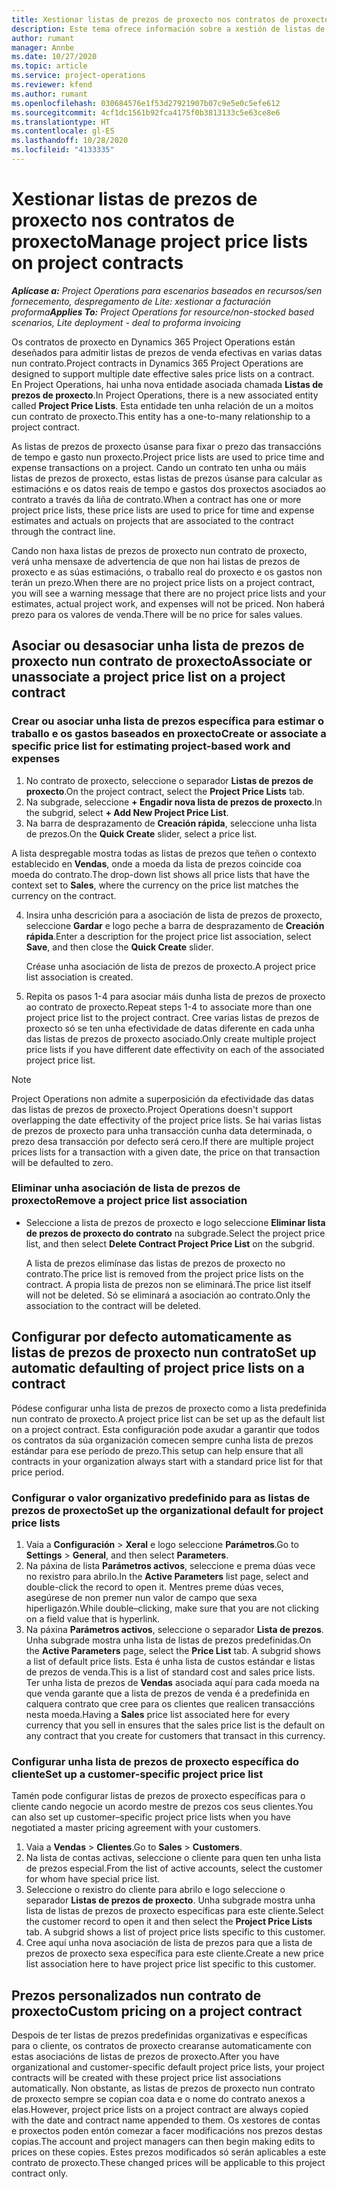 ```yaml
---
title: Xestionar listas de prezos de proxecto nos contratos de proxecto
description: Este tema ofrece información sobre a xestión de listas de prezos de proxecto en contratos de proxecto.
author: rumant
manager: Annbe
ms.date: 10/27/2020
ms.topic: article
ms.service: project-operations
ms.reviewer: kfend
ms.author: rumant
ms.openlocfilehash: 030684576e1f53d27921907b07c9e5e0c5efe612
ms.sourcegitcommit: 4cf1dc1561b92fca4175f0b3813133c5e63ce8e6
ms.translationtype: HT
ms.contentlocale: gl-ES
ms.lasthandoff: 10/28/2020
ms.locfileid: "4133335"
---
```

# <a name="manage-project-price-lists-on-project-contracts"></a><span data-ttu-id="0a2a6-103">Xestionar listas de prezos de proxecto nos contratos de proxecto</span><span class="sxs-lookup"><span data-stu-id="0a2a6-103">Manage project price lists on project contracts</span></span>

<span data-ttu-id="0a2a6-104">_**Aplícase a:** Project Operations para escenarios baseados en recursos/sen fornecemento, despregamento de Lite: xestionar a facturación proforma_</span><span class="sxs-lookup"><span data-stu-id="0a2a6-104">_**Applies To:** Project Operations for resource/non-stocked based scenarios, Lite deployment - deal to proforma invoicing_</span></span>

<span data-ttu-id="0a2a6-105">Os contratos de proxecto en Dynamics 365 Project Operations están deseñados para admitir listas de prezos de venda efectivas en varias datas nun contrato.</span><span class="sxs-lookup"><span data-stu-id="0a2a6-105">Project contracts in Dynamics 365 Project Operations are designed to support multiple date effective sales price lists on a contract.</span></span> <span data-ttu-id="0a2a6-106">En Project Operations, hai unha nova entidade asociada chamada **Listas de prezos de proxecto**.</span><span class="sxs-lookup"><span data-stu-id="0a2a6-106">In Project Operations, there is a new associated entity called **Project Price Lists**.</span></span> <span data-ttu-id="0a2a6-107">Esta entidade ten unha relación de un a moitos cun contrato de proxecto.</span><span class="sxs-lookup"><span data-stu-id="0a2a6-107">This entity has a one-to-many relationship to a project contract.</span></span>

<span data-ttu-id="0a2a6-108">As listas de prezos de proxecto úsanse para fixar o prezo das transaccións de tempo e gasto nun proxecto.</span><span class="sxs-lookup"><span data-stu-id="0a2a6-108">Project price lists are used to price time and expense transactions on a project.</span></span> <span data-ttu-id="0a2a6-109">Cando un contrato ten unha ou máis listas de prezos de proxecto, estas listas de prezos úsanse para calcular as estimacións e os datos reais de tempo e gastos dos proxectos asociados ao contrato a través da liña de contrato.</span><span class="sxs-lookup"><span data-stu-id="0a2a6-109">When a contract has one or more project price lists, these price lists are used to price for time and expense estimates and actuals on projects that are associated to the contract through the contract line.</span></span>

<span data-ttu-id="0a2a6-110">Cando non haxa listas de prezos de proxecto nun contrato de proxecto, verá unha mensaxe de advertencia de que non hai listas de prezos de proxecto e as súas estimacións, o traballo real do proxecto e os gastos non terán un prezo.</span><span class="sxs-lookup"><span data-stu-id="0a2a6-110">When there are no project price lists on a project contract, you will see a warning message that there are no project price lists and your estimates, actual project work, and expenses will not be priced.</span></span> <span data-ttu-id="0a2a6-111">Non haberá prezo para os valores de venda.</span><span class="sxs-lookup"><span data-stu-id="0a2a6-111">There will be no price for sales values.</span></span>

## <a name="associate-or-unassociate-a-project-price-list-on-a-project-contract"></a><span data-ttu-id="0a2a6-112">Asociar ou desasociar unha lista de prezos de proxecto nun contrato de proxecto</span><span class="sxs-lookup"><span data-stu-id="0a2a6-112">Associate or unassociate a project price list on a project contract</span></span>

### <a name="create-or-associate-a-specific-price-list-for-estimating-project-based-work-and-expenses"></a><span data-ttu-id="0a2a6-113">Crear ou asociar unha lista de prezos específica para estimar o traballo e os gastos baseados en proxecto</span><span class="sxs-lookup"><span data-stu-id="0a2a6-113">Create or associate a specific price list for estimating project-based work and expenses</span></span>

1. <span data-ttu-id="0a2a6-114">No contrato de proxecto, seleccione o separador **Listas de prezos de proxecto**.</span><span class="sxs-lookup"><span data-stu-id="0a2a6-114">On the project contract, select the **Project Price Lists** tab.</span></span>
2. <span data-ttu-id="0a2a6-115">Na subgrade, seleccione **+ Engadir nova lista de prezos de proxecto**.</span><span class="sxs-lookup"><span data-stu-id="0a2a6-115">In the subgrid, select **+ Add New Project Price List**.</span></span>
3. <span data-ttu-id="0a2a6-116">Na barra de desprazamento de **Creación rápida**, seleccione unha lista de prezos.</span><span class="sxs-lookup"><span data-stu-id="0a2a6-116">On the **Quick Create** slider, select a price list.</span></span> 

  <span data-ttu-id="0a2a6-117">A lista despregable mostra todas as listas de prezos que teñen o contexto establecido en **Vendas**, onde a moeda da lista de prezos coincide coa moeda do contrato.</span><span class="sxs-lookup"><span data-stu-id="0a2a6-117">The drop-down list shows all price lists that have the context set to **Sales**, where the currency on the price list matches the currency on the contract.</span></span>
  
4. <span data-ttu-id="0a2a6-118">Insira unha descrición para a asociación de lista de prezos de proxecto, seleccione **Gardar** e logo peche a barra de desprazamento de **Creación rápida**.</span><span class="sxs-lookup"><span data-stu-id="0a2a6-118">Enter a description for the project price list association, select **Save**, and then close the **Quick Create** slider.</span></span>

   <span data-ttu-id="0a2a6-119">Créase unha asociación de lista de prezos de proxecto.</span><span class="sxs-lookup"><span data-stu-id="0a2a6-119">A project price list association is created.</span></span>
   
5. <span data-ttu-id="0a2a6-120">Repita os pasos 1-4 para asociar máis dunha lista de prezos de proxecto ao contrato de proxecto.</span><span class="sxs-lookup"><span data-stu-id="0a2a6-120">Repeat steps 1-4 to associate more than one project price list to the project contract.</span></span> <span data-ttu-id="0a2a6-121">Cree varias listas de prezos de proxecto só se ten unha efectividade de datas diferente en cada unha das listas de prezos de proxecto asociado.</span><span class="sxs-lookup"><span data-stu-id="0a2a6-121">Only create multiple project price lists if you have different date effectivity on each of the associated project price list.</span></span>

> [!NOTE]
> <span data-ttu-id="0a2a6-122">Project Operations non admite a superposición da efectividade das datas das listas de prezos de proxecto.</span><span class="sxs-lookup"><span data-stu-id="0a2a6-122">Project Operations doesn't support overlapping the date effectivity of the project price lists.</span></span> <span data-ttu-id="0a2a6-123">Se hai varias listas de prezos de proxecto para unha transacción cunha data determinada, o prezo desa transacción por defecto será cero.</span><span class="sxs-lookup"><span data-stu-id="0a2a6-123">If there are multiple project prices lists for a transaction with a given date, the price on that transaction will be defaulted to zero.</span></span>

### <a name="remove-a-project-price-list-association"></a><span data-ttu-id="0a2a6-124">Eliminar unha asociación de lista de prezos de proxecto</span><span class="sxs-lookup"><span data-stu-id="0a2a6-124">Remove a project price list association</span></span>

- <span data-ttu-id="0a2a6-125">Seleccione a lista de prezos de proxecto e logo seleccione **Eliminar lista de prezos de proxecto do contrato** na subgrade.</span><span class="sxs-lookup"><span data-stu-id="0a2a6-125">Select the project price list, and then select **Delete Contract Project Price List** on the subgrid.</span></span> 

  <span data-ttu-id="0a2a6-126">A lista de prezos elimínase das listas de prezos de proxecto no contrato.</span><span class="sxs-lookup"><span data-stu-id="0a2a6-126">The price list is removed from the project price lists on the contract.</span></span> <span data-ttu-id="0a2a6-127">A propia lista de prezos non se eliminará.</span><span class="sxs-lookup"><span data-stu-id="0a2a6-127">The price list itself will not be deleted.</span></span> <span data-ttu-id="0a2a6-128">Só se eliminará a asociación ao contrato.</span><span class="sxs-lookup"><span data-stu-id="0a2a6-128">Only the association to the contract will be deleted.</span></span>

## <a name="set-up-automatic-defaulting-of-project-price-lists-on-a-contract"></a><span data-ttu-id="0a2a6-129">Configurar por defecto automaticamente as listas de prezos de proxecto nun contrato</span><span class="sxs-lookup"><span data-stu-id="0a2a6-129">Set up automatic defaulting of project price lists on a contract</span></span>

<span data-ttu-id="0a2a6-130">Pódese configurar unha lista de prezos de proxecto como a lista predefinida nun contrato de proxecto.</span><span class="sxs-lookup"><span data-stu-id="0a2a6-130">A project price list can be set up as the default list on a project contract.</span></span> <span data-ttu-id="0a2a6-131">Esta configuración pode axudar a garantir que todos os contratos da súa organización comecen sempre cunha lista de prezos estándar para ese período de prezo.</span><span class="sxs-lookup"><span data-stu-id="0a2a6-131">This setup can help ensure that all contracts in your organization always start with a standard price list for that price period.</span></span>

### <a name="set-up-the-organizational-default-for-project-price-lists"></a><span data-ttu-id="0a2a6-132">Configurar o valor organizativo predefinido para as listas de prezos de proxecto</span><span class="sxs-lookup"><span data-stu-id="0a2a6-132">Set up the organizational default for project price lists</span></span>

1. <span data-ttu-id="0a2a6-133">Vaia a **Configuración** > **Xeral** e logo seleccione **Parámetros**.</span><span class="sxs-lookup"><span data-stu-id="0a2a6-133">Go to **Settings** > **General**, and then select **Parameters**.</span></span>
2. <span data-ttu-id="0a2a6-134">Na páxina de lista **Parámetros activos**, seleccione e prema dúas vece no rexistro para abrilo.</span><span class="sxs-lookup"><span data-stu-id="0a2a6-134">In the **Active Parameters** list page, select and double-click the record to open it.</span></span> <span data-ttu-id="0a2a6-135">Mentres preme dúas veces, asegúrese de non premer nun valor de campo que sexa hiperligazón.</span><span class="sxs-lookup"><span data-stu-id="0a2a6-135">While double–clicking, make sure that you are not clicking on a field value that is hyperlink.</span></span> 
3. <span data-ttu-id="0a2a6-136">Na páxina **Parámetros activos**, seleccione o separador **Lista de prezos**. Unha subgrade mostra unha lista de listas de prezos predefinidas.</span><span class="sxs-lookup"><span data-stu-id="0a2a6-136">On the **Active Parameters** page, select the **Price List** tab. A subgrid shows a list of default price lists.</span></span> <span data-ttu-id="0a2a6-137">Esta é unha lista de custos estándar e listas de prezos de venda.</span><span class="sxs-lookup"><span data-stu-id="0a2a6-137">This is a list of standard cost and sales price lists.</span></span> <span data-ttu-id="0a2a6-138">Ter unha lista de prezos de **Vendas** asociada aquí para cada moeda na que venda garante que a lista de prezos de venda é a predefinida en calquera contrato que cree para os clientes que realicen transaccións nesta moeda.</span><span class="sxs-lookup"><span data-stu-id="0a2a6-138">Having a **Sales** price list associated here for every currency that you sell in ensures that the sales price list is the default on any contract that you create for customers that transact in this currency.</span></span>

### <a name="set-up-a-customer-specific-project-price-list"></a><span data-ttu-id="0a2a6-139">Configurar unha lista de prezos de proxecto específica do cliente</span><span class="sxs-lookup"><span data-stu-id="0a2a6-139">Set up a customer-specific project price list</span></span>

<span data-ttu-id="0a2a6-140">Tamén pode configurar listas de prezos de proxecto específicas para o cliente cando negocie un acordo mestre de prezos cos seus clientes.</span><span class="sxs-lookup"><span data-stu-id="0a2a6-140">You can also set up customer–specific project price lists when you have negotiated a master pricing agreement with your customers.</span></span>

1. <span data-ttu-id="0a2a6-141">Vaia a **Vendas** > **Clientes**.</span><span class="sxs-lookup"><span data-stu-id="0a2a6-141">Go to **Sales** > **Customers**.</span></span>
2. <span data-ttu-id="0a2a6-142">Na lista de contas activas, seleccione o cliente para quen ten unha lista de prezos especial.</span><span class="sxs-lookup"><span data-stu-id="0a2a6-142">From the list of active accounts, select the customer for whom have special price list.</span></span>
3. <span data-ttu-id="0a2a6-143">Seleccione o rexistro do cliente para abrilo e logo seleccione o separador **Listas de prezos de proxecto**. Unha subgrade mostra unha lista de listas de prezos de proxecto específicas para este cliente.</span><span class="sxs-lookup"><span data-stu-id="0a2a6-143">Select the customer record to open it and then select the **Project Price Lists** tab. A subgrid shows a list of project price lists specific to this customer.</span></span> 
4. <span data-ttu-id="0a2a6-144">Cree aquí unha nova asociación de lista de prezos para que a lista de prezos de proxecto sexa específica para este cliente.</span><span class="sxs-lookup"><span data-stu-id="0a2a6-144">Create a new price list association here to have project price list specific to this customer.</span></span>

## <a name="custom-pricing-on-a-project-contract"></a><span data-ttu-id="0a2a6-145">Prezos personalizados nun contrato de proxecto</span><span class="sxs-lookup"><span data-stu-id="0a2a6-145">Custom pricing on a project contract</span></span>

<span data-ttu-id="0a2a6-146">Despois de ter listas de prezos predefinidas organizativas e específicas para o cliente, os contratos de proxecto crearanse automaticamente con estas asociacións de listas de prezos de proxecto.</span><span class="sxs-lookup"><span data-stu-id="0a2a6-146">After you have organizational and customer-specific default project price lists, your project contracts will be created with these project price list associations automatically.</span></span> <span data-ttu-id="0a2a6-147">Non obstante, as listas de prezos de proxecto nun contrato de proxecto sempre se copian coa data e o nome do contrato anexos a elas.</span><span class="sxs-lookup"><span data-stu-id="0a2a6-147">However, project price lists on a project contract are always copied with the date and contract name appended to them.</span></span> <span data-ttu-id="0a2a6-148">Os xestores de contas e proxectos poden entón comezar a facer modificacións nos prezos destas copias.</span><span class="sxs-lookup"><span data-stu-id="0a2a6-148">The account and project managers can then begin making edits to prices on these copies.</span></span> <span data-ttu-id="0a2a6-149">Estes prezos modificados só serán aplicables a este contrato de proxecto.</span><span class="sxs-lookup"><span data-stu-id="0a2a6-149">These changed prices will be applicable to this project contract only.</span></span>
